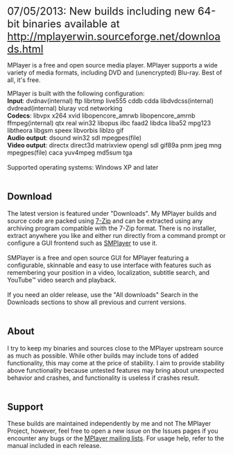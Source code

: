 <font size='5'>07/05/2013: New  builds including new 64-bit binaries available at <a href='http://mplayerwin.sourceforge.net/downloads.html'>http://mplayerwin.sourceforge.net/downloads.html</a></font>

MPlayer is a free and open source media player. MPlayer supports a wide variety of media formats, including DVD and (unencrypted) Blu-ray. Best of all, it's free.

MPlayer is built with the following configuration:<br>
<b>Input</b>: dvdnav(internal) ftp librtmp live555 cddb cdda libdvdcss(internal) dvdread(internal) bluray vcd networking<br>
<b>Codecs</b>: libvpx x264 xvid libopencore_amrwb libopencore_amrnb ffmpeg(internal) qtx real win32 libopus ilbc faad2 libdca liba52 mpg123 libtheora libgsm speex libvorbis liblzo gif<br>
<b>Audio output</b>: dsound win32 sdl mpegpes(file)<br>
<b>Video output</b>: directx direct3d matrixview opengl sdl gif89a pnm jpeg mng mpegpes(file) caca yuv4mpeg md5sum tga<br>
<br>
Supported operating systems: Windows XP and later<br>
<br>
<h2>Download</h2>
The latest version is featured under "Downloads". My MPlayer builds and source code are packed using <a href='http://www.7-zip.org'>7-Zip</a> and can be extracted using any archiving program compatible with the 7-Zip format. There is no installer, extract anywhere you like and either run directly from a command prompt or configure a GUI frontend such as <a href='http://smplayer.sourceforge.net'>SMPlayer</a> to use it.<br>
<br>
SMPlayer is a free and open source GUI for MPlayer featuring a configurable, skinnable and easy to use interface with features such as remembering your position in a video, localization, subtitle search, and YouTube™ video search and playback.<br>
<br>
If you need an older release, use the "All downloads" Search in the Downloads sections to show all previous and current versions.<br>
<br>
<h2>About</h2>
I try to keep my binaries and sources close to the MPlayer upstream source as much as possible. While other builds may include tons of added functionality, this may come at the price of stability. I aim to provide stability above functionality because untested features may bring about unexpected behavior and crashes, and functionality is useless if crashes result.<br>
<br>
<h2>Support</h2>
These builds are maintained independently by me and not The MPlayer Project, however, feel free to open a new issue on the Issues pages if you encounter any bugs or the <a href='http://www.mplayerhq.hu/design7/mailing_lists.html'>MPlayer mailing lists</a>. For usage help, refer to the manual included in each release.